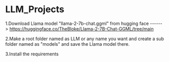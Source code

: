 # LLM_Projects

1.Download Llama model "llama-2-7b-chat.ggml" from hugging face ------> https://huggingface.co/TheBloke/Llama-2-7B-Chat-GGML/tree/main

2.Make a root folder named as LLM or any name you want and create a sub folder named as "models" and save the Llama model there. 

3.Install the requirements 
